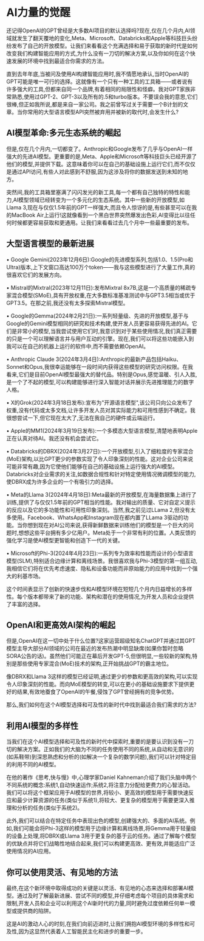 # AI力量的觉醒

还记得OpenAI的GPT曾经是大多数AI项目的默认选择吗?现在,仅在几个月内,AI领域就发生了翻天覆地的变化,Meta、Microsoft、Databricks和Apple等科技巨头纷纷发布了自己的开放模型。让我们来看看这个充满选择和易于获取的新时代是如何改变我们构建智能应用的方式,为什么没有一刀切的解决方案,以及你如何在这个快速发展的环境中找到最适合你需求的方法。

直到去年年底,当被问及使用AI构建智能应用时,我不情愿地承认,当时OpenAI的GPT可能是唯一可行的选择。这就像有一个只有一种工具的工具箱——或者说有许多强大的工具,但都来自同一个品牌,有着相同的局限性和怪癖。我对GPT家族非常熟悉,使用过GPT-2、GPT-3以及所有的.5和turbo版本。不要误会我的意思,它们很棒,但正如我所说,都是来自一家公司。我之前曾写过关于需要一个B计划的文章。当你常用的大型语言模型API突然被弃用并被新的取代时,会发生什么?

## AI模型革命:多元生态系统的崛起

但是,仅在几个月内,一切都变了。Anthropic和Google发布了几乎与OpenAI一样强大的先进AI模型。更重要的是,Meta、Apple和Microsoft等科技巨头已经开源了他们的模型,并提供下载。这意味着你可以在自己的基础设施上运行它们,而不仅仅是通过API访问,有些人对此感到不舒服,因为这涉及将你的数据发送到未知的地方。

突然间,我的工具箱里塞满了闪闪发光的新工具,每一个都有自己独特的特性和能力,AI模型领域已经转变为一个多元化的生态系统。其中一些新的开放模型,如Llama 3,现在与仅仅1.5年前的GPT一样强大,而且令人惊讶的是,有些甚至可以在我的MacBook Air上运行!这就像看到一个黑白世界突然爆发出色彩,AI变得比以往任何时候都更容易获取和更通用。让我们来看看过去几个月中一些最重要的发布。

## 大型语言模型的最新进展

• Google Gemini(2023年12月6日):Google的先进模型系列,包括1.0、1.5(Pro和Ultra)版本,上下文窗口高达100万个token——我与这些模型进行了大量工作,真的很喜欢它们的发展方向。

• Mistral的Mixtral(2023年12月11日):发布Mixtral 8x7B,这是一个高质量的稀疏专家混合模型(SMoE),具有开放权重,在大多数标准基准测试中与GPT3.5相当或优于GPT3.5。在那之前,我还没有太多探索Mistral模型。

• Google的Gemma(2024年2月21日):一系列轻量级、先进的开放模型,基于与Google的Gemini模型相同的研究和技术构建,使开发人员更容易获得先进的AI。它们是非常小的模型,当我尝试使用它们时,我意识到对于某些使用情况,我们真正需要的只是一个可以理解语言并与用户互动的引擎。现在,我们可以将这些功能嵌入到我可以在自己的机器上运行的软件中,而不需要依赖OpenAI。

• Anthropic Claude 3(2024年3月4日):Anthropic的最新产品包括Haiku、Sonnet和Opus,我很幸运能够在一段时间内获得这些模型的研究访问权限。在我看来,它们是目前OpenAI模型最强大的替代品。特别是Opus,感觉温暖、引人入胜,是一个了不起的模型,可以构建能够进行深入智能对话并展示先进推理能力的数字人格。

• X的Grok(2024年3月18日发布):宣布为"开源语言模型",该公司只向公众发布了权重,没有代码或太多文档,让许多开发人员对其实际能力和可用性感到不确定。我很想尝试一下,但它现在太大了,无法在我自己的硬件或云端运行。

• Apple的MM1(2024年3月19日发布):一个多模态大型语言模型,清楚地表明Apple正在认真对待AI。我还没有机会尝试它。

• Databricks的DBRX(2024年3月27日):一个开放模型,引入了细粒度的专家混合(MoE)架构,以比GPT更少的参数实现了令人印象深刻的性能。这对企业公司来说可能非常有趣,因为它使他们能够在自己的基础设施上运行强大的AI模型。Databricks对企业需求的关注,如数据合规性和针对特定使用情况微调模型的能力,使DBRX成为许多企业的一个有吸引力的选择。

• Meta的Llama 3(2024年4月18日):Meta最新的开放模型,在海量数据集上进行了训练,提供了与仅仅1.5年前的GPT相当的性能。我对输出的质量、它对自定义提示的反应以及它的多功能性和可用性印象深刻。当然,我之前见过LLama 2,但没有太多使用。Facebook、WhatsApp和Instagram现在都内置了LLama 3驱动的功能。当你想到现在对AI公司来说,获得新鲜数据来训练他们的模型是一个巨大的问题时,想想这些平台拥有多少亿用户。Meta处于一个非常有利的位置。人类反馈的强化学习是使AI模型更智能和创造下一代的关键。

• Microsoft的Phi-3(2024年4月23日):一系列专为效率和性能而设计的小型语言模型(SLM),特别适合边缘计算和离线场景。我很喜欢我与Phi-3模型的第一组互动,我相信它们将在优先考虑速度、隐私和设备功能而非原始能力的应用中找到一个强大的利基市场。

这个时间表显示了创新的快速步伐和AI模型环境在短短几个月内日益增长的多样性。每个版本都带来了新的功能、架构和潜在的使用情况,为开发人员和企业提供了丰富的选择。

## OpenAI和更高效AI架构的崛起

但是,OpenAI在这一切中处于什么位置?这家运营超级知名ChatGPT并通过其GPT模型主导大部分AI领域的公司在最近的发布热潮中明显缺席(如果你暂时忽略SORA公告的话)。虽然他们可能正在幕后开发GPT-5,但很明显,一些较新的架构,特别是那些使用专家混合(MoE)技术的架构,正开始挑战GPT的霸主地位。

像DBRX和Llama 3这样的模型已经证明,通过更少的参数和更高效的架构,可以实现令人印象深刻的性能。而向MoE模型的转变,可以在更小的基础设施要求下提供更好的结果,有效地蚕食了OpenAI的午餐,侵蚀了GPT曾经拥有的竞争优势。

那么,我们如何在这个AI模型选择和可及性的新时代中找到最适合我们需求的方法?

## 利用AI模型的多样性

当我们在这个AI模型选择和可及性的新时代中探索时,重要的是要认识到没有一刀切的解决方案。正如我们的大脑为不同的任务使用不同的系统,从自动和无意识的(如系鞋带)到深思熟虑和分析的(如解决一个复杂的数学问题),我们可以针对特定目的利用不同的AI模型。

在他的著作《思考,快与慢》中,心理学家Daniel Kahneman介绍了我们头脑中两个不同系统的概念:系统1,自动快速运作;系统2,将注意力分配给更费力的心智活动。我们可以将这个框架应用于AI模型的世界,将较小、更高效的模型用于需要快速反应和最少计算资源的任务(类似于系统1),将较大、更复杂的模型用于需要更深入推理和分析的任务(类似于系统2)。

此外,我们可以结合在特定任务中表现出色的模型,创建强大的、多面的AI系统。例如,我们可能会将Phi-3这样的模型用于边缘计算和离线场景,将Gemma用于轻量级的设备上处理,将DBRX或Llama 3用于更复杂的基于云的任务。通过了解每个模型的优缺点并将它们战略性地结合起来,我们可以构建更高效、更有效,并能适应广泛使用情况的AI应用。

## 你可以使用灵活、有见地的方法

最终,在这个新环境中取得成功的关键是以灵活、有见地的心态来选择和部署AI模型。通过及时了解最新进展、尝试不同的模型,并仔细考虑每个项目的具体需求和限制,开发人员和企业可以利用这个AI新时代的力量,同时避免过度依赖任何单一模型或提供商的陷阱。

这是AI的激动人心的时刻,在我们向前迈进时,让我们拥抱AI模型环境的多样性和可及性,因为这显然代表着人工智能民主化和进步的重要一步。